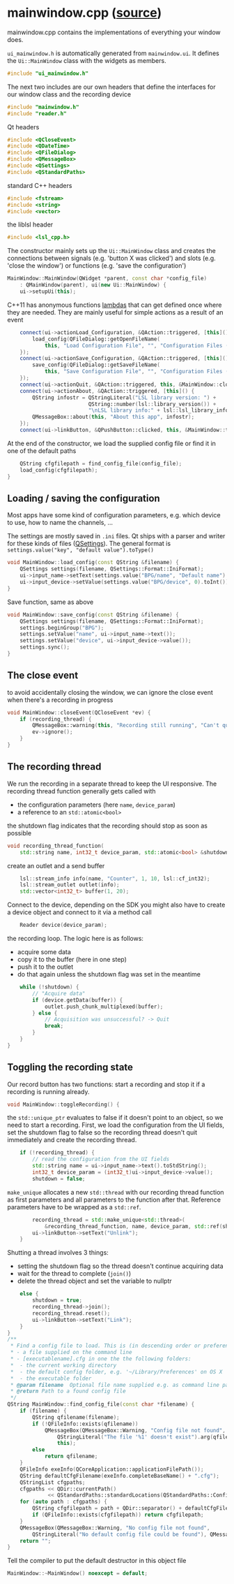 # mainwindow.cpp ([source](../appskeleton/mainwindows.cpp))
mainwindow.cpp contains the implementations of everything your window does.

`ui_mainwindow.h` is automatically generated from `mainwindow.ui`.
It defines the `Ui::MainWindow` class with the widgets as members. 

``` cpp
#include "ui_mainwindow.h"
```

The next two includes are our own headers that define the interfaces for
our window class and the recording device 

``` cpp
#include "mainwindow.h"
#include "reader.h"
```

Qt headers

``` cpp
#include <QCloseEvent>
#include <QDateTime>
#include <QFileDialog>
#include <QMessageBox>
#include <QSettings>
#include <QStandardPaths>
```

standard C++ headers

``` cpp
#include <fstream>
#include <string>
#include <vector>
```

the liblsl header

``` cpp
#include <lsl_cpp.h>
```

The constructor mainly sets up the `Ui::MainWindow` class and creates the
connections between signals (e.g. 'button X was clicked') and slots
(e.g. 'close the window') or functions (e.g. 'save the configuration')


``` cpp
MainWindow::MainWindow(QWidget *parent, const char *config_file)
	: QMainWindow(parent), ui(new Ui::MainWindow) {
	ui->setupUi(this);
```

C++11 has anonymous functions [lambdas](http://en.cppreference.com/w/cpp/language/lambda)
that can get defined once where they are needed. They are mainly useful
for simple actions as a result of an event 

``` cpp
	connect(ui->actionLoad_Configuration, &QAction::triggered, [this]() {
		load_config(QFileDialog::getOpenFileName(
			this, "Load Configuration File", "", "Configuration Files (*.cfg)"));
	});
	connect(ui->actionSave_Configuration, &QAction::triggered, [this]() {
		save_config(QFileDialog::getSaveFileName(
			this, "Save Configuration File", "", "Configuration Files (*.cfg)"));
	});
	connect(ui->actionQuit, &QAction::triggered, this, &MainWindow::close);
	connect(ui->actionAbout, &QAction::triggered, [this]() {
		QString infostr = QStringLiteral("LSL library version: ") +
						  QString::number(lsl::library_version()) +
						  "\nLSL library info:" + lsl::lsl_library_info();
		QMessageBox::about(this, "About this app", infostr);
	});
	connect(ui->linkButton, &QPushButton::clicked, this, &MainWindow::toggleRecording);
```

At the end of the constructor, we load the supplied config file or find it
in one of the default paths

``` cpp
	QString cfgfilepath = find_config_file(config_file);
	load_config(cfgfilepath);
}
```

## Loading / saving the configuration
Most apps have some kind of configuration parameters, e.g. which device to
use, how to name the channels, ...

The settings are mostly saved in `.ini` files. Qt ships with a parser and
writer for these kinds of files ([QSettings](http://doc.qt.io/qt-5/qsettings.html)).
The general format is `settings.value("key", "default value").toType()`

``` cpp
void MainWindow::load_config(const QString &filename) {
	QSettings settings(filename, QSettings::Format::IniFormat);
	ui->input_name->setText(settings.value("BPG/name", "Default name").toString());
	ui->input_device->setValue(settings.value("BPG/device", 0).toInt());
}
```

Save function, same as above

``` cpp
void MainWindow::save_config(const QString &filename) {
	QSettings settings(filename, QSettings::Format::IniFormat);
	settings.beginGroup("BPG");
	settings.setValue("name", ui->input_name->text());
	settings.setValue("device", ui->input_device->value());
	settings.sync();
}
```

## The close event
to avoid accidentally closing the window, we can ignore the close event
when there's a recording in progress 

``` cpp
void MainWindow::closeEvent(QCloseEvent *ev) {
	if (recording_thread) {
		QMessageBox::warning(this, "Recording still running", "Can't quit while recording");
		ev->ignore();
	}
}
```

## The recording thread

We run the recording in a separate thread to keep the UI responsive.
The recording thread function generally gets called with

- the configuration parameters (here `name`, `device_param`)
- a reference to an `std::atomic<bool>`

the shutdown flag indicates that the recording should stop as soon as possible 

``` cpp
void recording_thread_function(
	std::string name, int32_t device_param, std::atomic<bool> &shutdown) {
```

create an outlet and a send buffer

``` cpp
	lsl::stream_info info(name, "Counter", 1, 10, lsl::cf_int32);
	lsl::stream_outlet outlet(info);
	std::vector<int32_t> buffer(1, 20);
```

Connect to the device, depending on the SDK you might also have to
create a device object and connect to it via a method call

``` cpp
	Reader device(device_param);
```

the recording loop. The logic here is as follows:
- acquire some data
- copy it to the buffer (here in one step)
- push it to the outlet
- do that again unless the shutdown flag was set in the meantime 

``` cpp
	while (!shutdown) {
		// "Acquire data"
		if (device.getData(buffer)) {
			outlet.push_chunk_multiplexed(buffer);
		} else {
			// Acquisition was unsuccessful? -> Quit
			break;
		}
	}
}
```

## Toggling the recording state
Our record button has two functions: start a recording and
stop it if a recording is running already.

``` cpp
void MainWindow::toggleRecording() {
```

the `std::unique_ptr` evaluates to false if it doesn't point to an object,
so we need to start a recording.
First, we load the configuration from the UI fields, set the shutdown flag
to false so the recording thread doesn't quit immediately and create the
recording thread. 

``` cpp
	if (!recording_thread) {
		// read the configuration from the UI fields
		std::string name = ui->input_name->text().toStdString();
		int32_t device_param = (int32_t)ui->input_device->value();
		shutdown = false;
```

`make_unique` allocates a new `std::thread` with our recording
thread function as first parameters and all parameters to the
function after that.
Reference parameters have to be wrapped as a `std::ref`. 

``` cpp
		recording_thread = std::make_unique<std::thread>(
			&recording_thread_function, name, device_param, std::ref(shutdown));
		ui->linkButton->setText("Unlink");
	}
```

Shutting a thread involves 3 things:
- setting the shutdown flag so the thread doesn't continue acquiring data
- wait for the thread to complete (`join()`)
- delete the thread object and set the variable to nullptr 

``` cpp
	else {
		shutdown = true;
		recording_thread->join();
		recording_thread.reset();
		ui->linkButton->setText("Link");
	}
}
/**
 * Find a config file to load. This is (in descending order or preference):
 * - a file supplied on the command line
 * - [executablename].cfg in one the the following folders:
 *	- the current working directory
 *	- the default config folder, e.g. '~/Library/Preferences' on OS X
 *	- the executable folder
 * @param filename	Optional file name supplied e.g. as command line parameter
 * @return Path to a found config file
 */
QString MainWindow::find_config_file(const char *filename) {
	if (filename) {
		QString qfilename(filename);
		if (!QFileInfo::exists(qfilename))
			QMessageBox(QMessageBox::Warning, "Config file not found",
				QStringLiteral("The file '%1' doesn't exist").arg(qfilename), QMessageBox::Ok,
				this);
		else
			return qfilename;
	}
	QFileInfo exeInfo(QCoreApplication::applicationFilePath());
	QString defaultCfgFilename(exeInfo.completeBaseName() + ".cfg");
	QStringList cfgpaths;
	cfgpaths << QDir::currentPath()
			 << QStandardPaths::standardLocations(QStandardPaths::ConfigLocation) << exeInfo.path();
	for (auto path : cfgpaths) {
		QString cfgfilepath = path + QDir::separator() + defaultCfgFilename;
		if (QFileInfo::exists(cfgfilepath)) return cfgfilepath;
	}
	QMessageBox(QMessageBox::Warning, "No config file not found",
		QStringLiteral("No default config file could be found"), QMessageBox::Ok, this);
	return "";
}
```

Tell the compiler to put the default destructor in this object file

``` cpp
MainWindow::~MainWindow() noexcept = default;
